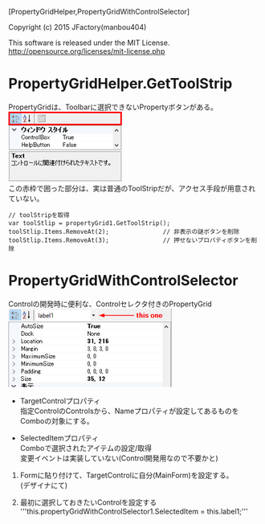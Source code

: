 ﻿[PropertyGridHelper,PropertyGridWithControlSelector]

Copyright (c) 2015 JFactory(manbou404)

This software is released under the MIT License.
http://opensource.org/licenses/mit-license.php


# PropertyGridHelper.GetToolStrip

PropertyGridは、Toolbarに選択できないPropertyボタンがある。  
![](./images/PropertyGridHelperGetToolStrip.png)  
この赤枠で囲った部分は、実は普通のToolStripだが、アクセス手段が用意されていない。

```
// toolStripを取得  
var toolStlip = propertyGrid1.GetToolStrip();  
toolStlip.Items.RemoveAt(2);               // 非表示の謎ボタンを削除  
toolStlip.Items.RemoveAt(3);               // 押せないプロパティボタンを削除  
```

# PropertyGridWithControlSelector

Controlの開発時に便利な、Controlセレクタ付きのPropertyGrid  
![](./images/PropertyGridWithControlSelector.png)  

* TargetControlプロパティ  
  指定ControlのControlsから、Nameプロパティが設定してあるものをComboの対象にする。

* SelectedItemプロパティ  
  Comboで選択されたアイテムの設定/取得  
  変更イベントは実装していない(Control開発用なので不要かと)

1. Formに貼り付けて、TargetControlに自分(MainForm)を設定する。   
   (デザイナにて) 

2. 最初に選択しておきたいControlを設定する
  '''this.propertyGridWithControlSelector1.SelectedItem = this.label1;'''


